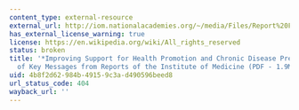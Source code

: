 ```yaml
---
content_type: external-resource
external_url: http://iom.nationalacademies.org/~/media/Files/Report%20Files/2010/Promoting-Cardiovascular-Health-in-the-Developing-World/Vitality.pdf
has_external_license_warning: true
license: https://en.wikipedia.org/wiki/All_rights_reserved
status: broken
title: '*Improving Support for Health Promotion and Chronic Disease Prevention: Summary
  of Key Messages from Reports of the Institute of Medicine (PDF - 1.9MB)*'
uid: 4b8f2d62-984b-4915-9c3a-d490596beed8
url_status_code: 404
wayback_url: ''
---
```

